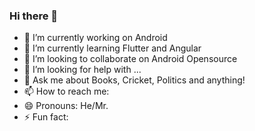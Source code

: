### Hi there 👋

- 🔭 I’m currently working on Android
- 🌱 I’m currently learning Flutter and Angular
- 👯 I’m looking to collaborate on Android Opensource
- 🤔 I’m looking for help with ...
- 💬 Ask me about Books, Cricket, Politics and anything! 
- 📫 How to reach me: 
- 😄 Pronouns: He/Mr.
- ⚡ Fun fact: 

